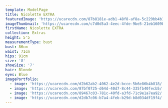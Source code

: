 ```yaml
---
template: ModelPage
title: Nicolette EXTRA
featuredImage: 'https://ucarecdn.com/87b8181e-adb1-48f8-af8a-5c229bb4b12e/'
imageThumbnail: 'https://ucarecdn.com/c7d0d5a3-4eec-4fde-9be5-21eb1609ba72/'
firstName: Nicolette EXTRA
collection: Extras
height: 5'5
measurementType: bust
bust: 86cm
waist: 71cm
hips: 91cm
size: '8'
shoeSize: '7'
hair: Blonde
eyes: Blue
imagePortfolio:
  - image: 'https://ucarecdn.com/d2b62ab2-4062-4e2d-bcce-5b6e86b4b818/'
  - image: 'https://ucarecdn.com/87bf0725-d64d-40d7-8c44-335fb40fecb5/'
  - image: 'https://ucarecdn.com/89467c03-781c-40fd-a3fd-71c9e1a7ea92/'
  - image: 'https://ucarecdn.com/d2db7c06-b7a4-4feb-b29d-b8d034df19f4/'
---
```


